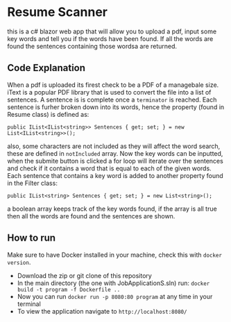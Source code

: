 # Resume Scanner

this is a c# blazor web app that will allow you to upload a pdf, input some key words and tell you if the words have been found. If all the words are found the sentences containing those wordsa are returned.

## Code Explanation

When a pdf is uploaded its firest check to be a PDF of a managebale size. iText is a popular PDF library that is used to convert the file into a list of sentences. A sentence is is complete once a ```terminator``` is reached. Each sentence is furher broken down into its words, hence the property (found in Resume class) is defined as:
```
public IList<IList<string>> Sentences { get; set; } = new List<IList<string>>();
```
also, some characters are not included as they will affect the word search, these are defined in ```notIncluded``` array. Now the key words can be inputted, when the submite button is clicked a for loop will iterate over the sentences and check if it contains a word that is equal to each of the given words. Each sentence that contains a key word is added to another property found in the Filter class:
```
public IList<string> Sentences { get; set; } = new List<string>();
```
a boolean array keeps track of the key words found, if the array is all true then all the words are found and the sentences are shown.


## How to run
Make sure to have Docker installed in your machine, check this with ```docker version```.

* Download the zip or git clone of this repository
* In the main directory (the one with JobApplicationS.sln) run: ```docker build -t program -f Dockerfile .. ```
* Now you can run ```docker run -p 8080:80 program``` at any time in your terminal
* To view the application navigate to ```http://localhost:8080/```
